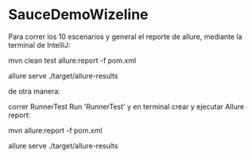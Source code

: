 # SauceDemoWizeline

Para correr los 10 escenarios y general el reporte de allure, mediante la terminal de IntelliJ:

mvn clean test allure:report -f pom.xml

allure serve ./target/allure-results

de otra manera:

correr RunnerTest Run 'RunnerTest'
y en terminal crear y ejecutar Allure report:

mvn allure:report -f pom.xml

allure serve ./target/allure-results




